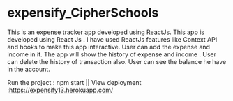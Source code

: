 # expensify_CipherSchools
This is an expense tracker app  developed using ReactJs.
This app is  developed using React Js . I have used ReactJs features like Context API and hooks to make this app interactive.
User can add the expense and income in it.
The app will show the history of expense and income .
User can delete the history of transaction also.
User can see the balance he have in the account.


Run the project : npm start
  || View deployment :https://expensify13.herokuapp.com/
